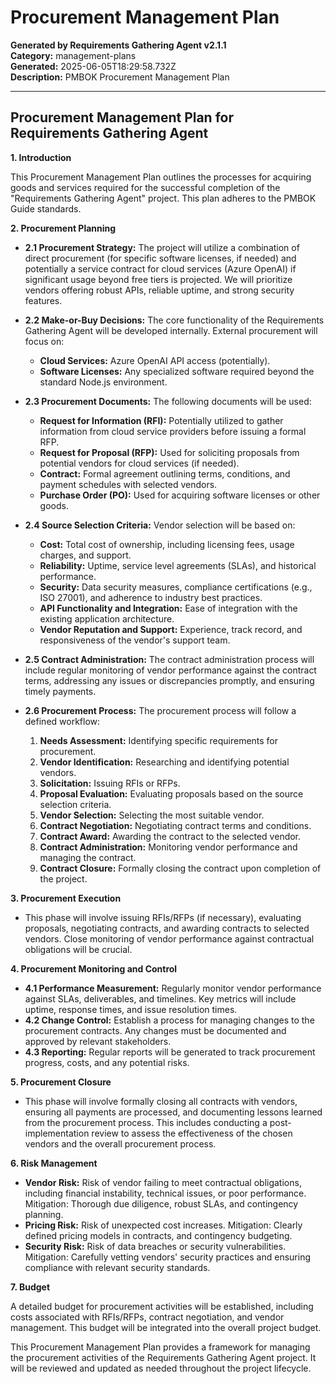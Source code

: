 # Procurement Management Plan

**Generated by Requirements Gathering Agent v2.1.1**  
**Category:** management-plans  
**Generated:** 2025-06-05T18:29:58.732Z  
**Description:** PMBOK Procurement Management Plan

---

## Procurement Management Plan for Requirements Gathering Agent

**1. Introduction**

This Procurement Management Plan outlines the processes for acquiring goods and services required for the successful completion of the "Requirements Gathering Agent" project.  This plan adheres to the PMBOK Guide standards.

**2. Procurement Planning**

* **2.1 Procurement Strategy:**  The project will utilize a combination of direct procurement (for specific software licenses, if needed) and potentially a service contract for cloud services (Azure OpenAI) if significant usage beyond free tiers is projected.  We will prioritize vendors offering robust APIs, reliable uptime, and strong security features.

* **2.2 Make-or-Buy Decisions:**  The core functionality of the Requirements Gathering Agent will be developed internally. External procurement will focus on:
    * **Cloud Services:** Azure OpenAI API access (potentially).
    * **Software Licenses:** Any specialized software required beyond the standard Node.js environment.

* **2.3 Procurement Documents:** The following documents will be used:
    * **Request for Information (RFI):**  Potentially utilized to gather information from cloud service providers before issuing a formal RFP.
    * **Request for Proposal (RFP):**  Used for soliciting proposals from potential vendors for cloud services (if needed).
    * **Contract:** Formal agreement outlining terms, conditions, and payment schedules with selected vendors.
    * **Purchase Order (PO):**  Used for acquiring software licenses or other goods.

* **2.4 Source Selection Criteria:**  Vendor selection will be based on:
    * **Cost:**  Total cost of ownership, including licensing fees, usage charges, and support.
    * **Reliability:**  Uptime, service level agreements (SLAs), and historical performance.
    * **Security:**  Data security measures, compliance certifications (e.g., ISO 27001), and adherence to industry best practices.
    * **API Functionality and Integration:** Ease of integration with the existing application architecture.
    * **Vendor Reputation and Support:**  Experience, track record, and responsiveness of the vendor's support team.

* **2.5 Contract Administration:**  The contract administration process will include regular monitoring of vendor performance against the contract terms, addressing any issues or discrepancies promptly, and ensuring timely payments.

* **2.6 Procurement Process:**  The procurement process will follow a defined workflow:
    1. **Needs Assessment:** Identifying specific requirements for procurement.
    2. **Vendor Identification:** Researching and identifying potential vendors.
    3. **Solicitation:** Issuing RFIs or RFPs.
    4. **Proposal Evaluation:** Evaluating proposals based on the source selection criteria.
    5. **Vendor Selection:** Selecting the most suitable vendor.
    6. **Contract Negotiation:** Negotiating contract terms and conditions.
    7. **Contract Award:** Awarding the contract to the selected vendor.
    8. **Contract Administration:** Monitoring vendor performance and managing the contract.
    9. **Contract Closure:** Formally closing the contract upon completion of the project.


**3. Procurement Execution**

* This phase will involve issuing RFIs/RFPs (if necessary), evaluating proposals, negotiating contracts, and awarding contracts to selected vendors.  Close monitoring of vendor performance against contractual obligations will be crucial.

**4. Procurement Monitoring and Control**

* **4.1 Performance Measurement:**  Regularly monitor vendor performance against SLAs, deliverables, and timelines.  Key metrics will include uptime, response times, and issue resolution times.
* **4.2 Change Control:**  Establish a process for managing changes to the procurement contracts. Any changes must be documented and approved by relevant stakeholders.
* **4.3 Reporting:**  Regular reports will be generated to track procurement progress, costs, and any potential risks.

**5. Procurement Closure**

* This phase will involve formally closing all contracts with vendors, ensuring all payments are processed, and documenting lessons learned from the procurement process.  This includes conducting a post-implementation review to assess the effectiveness of the chosen vendors and the overall procurement process.


**6. Risk Management**

* **Vendor Risk:**  Risk of vendor failing to meet contractual obligations, including financial instability, technical issues, or poor performance. Mitigation: Thorough due diligence, robust SLAs, and contingency planning.
* **Pricing Risk:**  Risk of unexpected cost increases. Mitigation:  Clearly defined pricing models in contracts, and contingency budgeting.
* **Security Risk:** Risk of data breaches or security vulnerabilities. Mitigation:  Carefully vetting vendors' security practices and ensuring compliance with relevant security standards.

**7. Budget**

A detailed budget for procurement activities will be established, including costs associated with RFIs/RFPs, contract negotiation, and vendor management.  This budget will be integrated into the overall project budget.


This Procurement Management Plan provides a framework for managing the procurement activities of the Requirements Gathering Agent project.  It will be reviewed and updated as needed throughout the project lifecycle.
